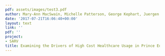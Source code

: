 ```yaml
---
pdf: assets/images/test3.pdf
author: Mary-Ann MacSwain, Michelle Patterson, George Kephart, Juergen Krause
date: '2017-07-21T16:06:40+00:00'
layout: text
link: ''
pdf: ''
project:
- SARV
title: Examining the Drivers of High Cost Healthcare Usage in Prince Edward Island
---
```

